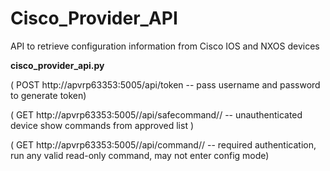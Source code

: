 # Cisco_Provider_API
API to retrieve configuration information from Cisco IOS and NXOS devices

**cisco_provider_api.py**

( POST http://apvrp63353:5005/api/token -- pass username and password to generate token)

( GET  http://apvrp63353:5005//api/safecommand/<device>/<command>  -- unauthenticated device show commands from approved list )
  
( GET  http://apvrp63353:5005//api/command/<device>/<command>  -- required authentication, run any valid read-only command, may not enter config mode) 
  
